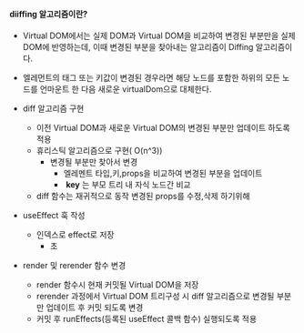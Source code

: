 #### diiffing 알고리즘이란?
- Virtual DOM에서는 실제 DOM과 Virtual DOM을 비교하여 변경된 부분만을 실제 DOM에 반영하는데,
이때 변경된 부분을 찾아내는 알고리즘이 Diffing 알고리즘이다.
- 엘레먼트의 태그 또는 키값이 변경된 경우라면 해당 노드를 포함한 하위의 모든 노드를 언마운트 한 다음 새로운 virtualDom으로 대체한다.


- diff 알고리즘 구현
	- 이전 Virtual DOM과 새로운 Virtual DOM의 변경된 부분만 업데이트 하도록 적용
	- 휴리스틱 알고리즘으로 구현( O(n^3))
		- 변경될 부분만 찾아서 변경
			- 엘레멘트 타입,키,props을 비교하여 변경된 부분을 업데이트
			-  **key** 는 부모 트리 내 자식 노드간 비교
	- diff 함수는 재귀적으로 동작 변경된 props를 수정,삭제 하기위해
- useEffect 훅 작성
	- 인덱스로 effect로 저장
		- 초
- render 및 rerender 함수 변경
	- render 함수시 현재 커밋될 Virtual DOM을 저장
	- rerender 과정에서 Virtual DOM 트리구성 시 diff 알고리즘으로 변경될 부분만 업데이트 후 커밋 되도록 변경
	- 커밋 후 runEffects(등록된 useEffect 콜백 함수) 실행되도록 적용
